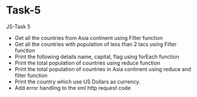 # Task-5
JS-Task 5<br>
<ul><li>Get all the countries from Asia continent using Filter function</li>
<li>Get all the countries with population of less than 2 lacs using Filter function</li>
<li>Print the following details name, capital, flag using forEach function</li>
<li>Print the total population of countries using reduce function</li>
<li>Print the total population of countries in Asia continent using reduce and filter function</li>
<li>Print the country which use US Dollars as currency.</li>
<li>Add error handling to the xml http request code</li></ul>
